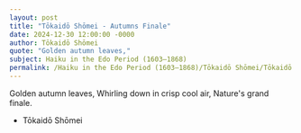 ```yaml
---
layout: post
title: "Tōkaidō Shōmei - Autumns Finale"
date: 2024-12-30 12:00:00 -0000
author: Tōkaidō Shōmei
quote: "Golden autumn leaves,"
subject: Haiku in the Edo Period (1603–1868)
permalink: /Haiku in the Edo Period (1603–1868)/Tōkaidō Shōmei/Tōkaidō Shōmei - Autumns Finale
---
```


Golden autumn leaves,
Whirling down in crisp cool air,
Nature's grand finale.

- Tōkaidō Shōmei
